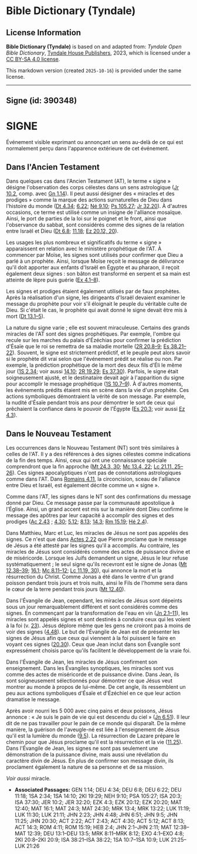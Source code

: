 # Bible Dictionary (Tyndale)

## License Information

**Bible Dictionary (Tyndale)** is based on and adapted from: _Tyndale Open Bible Dictionary_, [Tyndale House Publishers](https://tyndaleopenresources.com/), 2023, which is licensed under a [CC BY-SA 4.0 license](https://creativecommons.org/licenses/by-sa/4.0/legalcode.en).

This markdown version (created `2025-10-16`) is provided under the same license.



--------------------------------

## Signe (id: 390348)

SIGNE
=====

Événement visible exprimant ou annonçant un sens au\-delà de ce qui est normalement perçu dans l'apparence extérieure de cet événement.

Dans l'Ancien Testament
-----------------------

Dans quelques cas dans l'Ancien Testament (AT), le terme « signe » désigne l'observation des corps célestes dans un sens astrologique ([Jr 10\.2](https://ref.ly/Jer10:2), comp. avec [Gn 1\.14](https://ref.ly/Gen1:14)). Il peut aussi désigner des « miracles et des prodiges » comme la marque des actions surnaturelles de Dieu dans l'histoire du monde ([Dt 4\.34](https://ref.ly/Deut4:34); [6\.22](https://ref.ly/Deut6:22); [Né 9\.10](https://ref.ly/Neh9:10); [Ps 105\.27](https://ref.ly/Ps105:27); [Jr 32\.20](https://ref.ly/Jer32:20)). À d'autres occasions, ce terme est utilisé comme un insigne de l'alliance mosaïque. Ainsi, le port de parties de la loi sur le poignet et le front, ainsi que l'observance du sabbat, sont considérés comme des signes de la relation entre Israël et Dieu ([Dt 6\.8](https://ref.ly/Deut6:8); [11\.18](https://ref.ly/Deut11:18); [Ez 20\.12, 20](https://ref.ly/Ezek20:12,Ezek20:20)).

Les usages les plus nombreux et significatifs du terme « signe » apparaissent en relation avec le ministère prophétique de l'AT. À commencer par Moïse, les signes sont utilisés pour confirmer que Dieu a parlé à un prophète. Ainsi, lorsque Moïse reçoit le message de délivrance qu'il doit apporter aux enfants d'Israël en Égypte et au pharaon, il reçoit également deux signes : son bâton est transformé en serpent et sa main est atteinte de lèpre puis guérie ([Ex 4\.1–8](https://ref.ly/Exod4:1-Exod4:8)).

Les signes et prodiges étaient également utilisés par de faux prophètes. Après la réalisation d'un signe, les dirigeants d'Israël devaient examiner le message du prophète pour voir s'il éloignait le peuple du véritable culte de Dieu. Si c'était le cas, le prophète qui avait donné le signe devait être mis à mort ([Dt 13\.1–5](https://ref.ly/Deut13:1-Deut13:5)).

La nature du signe varie ; elle est souvent miraculeuse. Certains des grands miracles de l'AT sont des signes prophétiques. Par exemple, l'ombre qui recule sur les marches du palais d'Ézéchias pour confirmer la prédiction d'Ésaïe que le roi se remettra de sa maladie mortelle ([2R 20\.8–9](https://ref.ly/2Kgs20:8-2Kgs20:9); [Es 38\.21–22](https://ref.ly/Isa38:21-Isa38:22)). Souvent, le signe est strictement prédictif, et le peuple peut alors savoir si le prophète dit vrai selon que l'événement prédit se réalise ou non. Par exemple, la prédiction prophétique de la mort des deux fils d'Éli le même jour ([1S 2\.34](https://ref.ly/1Sam2:34); voir aussi [14\.10](https://ref.ly/1Sam14:10); [2R 19\.29](https://ref.ly/2Kgs19:29); [Es 37\.30](https://ref.ly/Isa37:30)). Parfois, le signe était soigneusement ajusté, et le destinataire devait agir à l'apparition du signe pour accomplir le message prophétique ([1S 10\.7–9](https://ref.ly/1Sam10:7-1Sam10:9)). À d'autres moments, les événements prédits étaient mis en scène dans la vie d'un prophète. Ces actions symboliques démontraient la vérité de son message. Par exemple, la nudité d'Ésaïe pendant trois ans pour démontrer le sort de ceux qui prêchaient la confiance dans le pouvoir de l'Égypte ([Es 20\.3](https://ref.ly/Isa20:3); voir aussi [Ez 4\.3](https://ref.ly/Ezek4:3)).

Dans le Nouveau Testament
-------------------------

Les occurrences dans le Nouveau Testament (NT) sont très similaires à celles de l'AT. Il y a des références à des signes célestes comme indications de la fin des temps. Ainsi, ceux qui ont une connaissance spéciale comprendront que la fin approche ([Mt 24\.3, 30](https://ref.ly/Matt24:3,Matt24:30); [Mc 13\.4, 22](https://ref.ly/Mark13:4,Mark13:22); [Lc 21\.11, 25–26](https://ref.ly/Luke21:11,Luke21:25-Luke21:26)). Ces signes apocalyptiques n'ont pas de connotations astrologiques comme dans l'AT. Dans [Romains 4\.11](https://ref.ly/Rom4:11), la circoncision, sceau de l'alliance entre Dieu et Israël, est également décrite comme un « signe ».

Comme dans l'AT, les signes dans le NT sont des confirmations du message donné par Dieu. Ce message passe par la communauté apostolique à l'Église. Ainsi, un grand accent est mis sur la manière dont Dieu confirme le message des apôtres par leur capacité à accomplir des signes et des prodiges ([Ac 2\.43](https://ref.ly/Acts2:43) ; [4\.30](https://ref.ly/Acts4:30); [5\.12](https://ref.ly/Acts5:12); [8\.13](https://ref.ly/Acts8:13); [14\.3](https://ref.ly/Acts14:3); [Rm 15\.19](https://ref.ly/Rom15:19); [Hé 2\.4](https://ref.ly/Heb2:4)).

Dans Matthieu, Marc et Luc, les miracles de Jésus ne sont pas appelés des signes. Ce n'est que dans [Actes 2\.22](https://ref.ly/Acts2:22) que Pierre proclame que le message de Jésus a été attesté par les signes qu'il a accomplis. Au contraire, les miracles de Jésus sont considérés comme des actes de puissance divine et de miséricorde. Lorsque les Juifs demandent un signe, Jésus le leur refuse systématiquement ; le seul signe qu'ils recevront est le signe de Jonas ([Mt 12\.38–39](https://ref.ly/Matt12:38-Matt12:39); [16\.1](https://ref.ly/Matt16:1); [Mc 8\.11–12](https://ref.ly/Mark8:11-Mark8:12); [Lc 11\.19, 30](https://ref.ly/Luke11:19,Luke11:30)), qui annonce la mort et la résurrection du Christ. Comme Jonas a été dans le ventre d'un grand poisson pendant trois jours et trois nuits, ainsi le Fils de l'homme sera dans le cœur de la terre pendant trois jours ([Mt 12\.40](https://ref.ly/Matt12:40)).

Dans l'Évangile de Jean, cependant, les miracles de Jésus sont dépeints sous un jour remarquablement différent et sont considérés comme des signes. En commençant par la transformation de l'eau en vin ([Jn 2\.1–11](https://ref.ly/John2:1-John2:11)), les miracles sont appelés signes et sont destinés à conduire ceux qui les voient à la foi (v. [23](https://ref.ly/John2:23)). Jésus déplore même que les gens ne croiront pas à moins de voir des signes ([4\.48](https://ref.ly/John4:48)). Le but de l'Évangile de Jean est de présenter les signes de Jésus afin que ceux qui viennent à la foi puissent le faire en voyant ces signes ([20\.30](https://ref.ly/John20:30)). Ceux que Jean inclut dans son Évangile sont expressément choisis parce qu'ils facilitent le développement de la vraie foi.

Dans l'Évangile de Jean, les miracles de Jésus confirment son enseignement. Dans les Évangiles synoptiques, les miracles sont vus comme des actes de miséricorde et de puissance divine. Dans Jean, ils sont soigneusement sélectionnés pour démontrer ce que Jésus veut montrer au monde à propos de lui\-même. De cet angle, ils ressemblent un peu aux actions symboliques d'Ésaïe et d'Ézéchiel en ce que leur action dramatise le message. 

Après avoir nourri les 5 000 avec cinq pains et deux poissons, Jésus annonce : « Je suis le pain de vie qui est descendu du ciel » ([Jn 6\.51](https://ref.ly/John6:51)). Il leur dit de ne pas travailler pour le pain de ce monde qui disparaît. De la même manière, la guérison de l'aveugle\-né est liée à l'enseignement de Jésus qu'il est la lumière du monde ([9\.5](https://ref.ly/John9:5)). La résurrection de Lazare prépare le chemin pour que Jésus proclame qu'il est la résurrection et la vie ([11\.25](https://ref.ly/John11:25)). Dans l'Évangile de Jean, les signes ne sont pas seulement une démonstration de la puissance divine, mais aussi une révélation du caractère divin de Jésus. En plus de confirmer son message divin, ils proclament également la nature de sa personne et de sa mission.

*Voir aussi* miracle.

* **Associated Passages:** GEN 1:14; DEU 4:34; DEU 6:8; DEU 6:22; DEU 11:18; 1SA 2:34; 1SA 14:10; 2KI 19:29; NEH 9:10; PSA 105:27; ISA 20:3; ISA 37:30; JER 10:2; JER 32:20; EZK 4:3; EZK 20:12; EZK 20:20; MAT 12:40; MAT 16:1; MAT 24:3; MAT 24:30; MRK 13:4; MRK 13:22; LUK 11:19; LUK 11:30; LUK 21:11; JHN 2:23; JHN 4:48; JHN 6:51; JHN 9:5; JHN 11:25; JHN 20:30; ACT 2:22; ACT 2:43; ACT 4:30; ACT 5:12; ACT 8:13; ACT 14:3; ROM 4:11; ROM 15:19; HEB 2:4; JHN 2:1–JHN 2:11; MAT 12:38–MAT 12:39; DEU 13:1–DEU 13:5; MRK 8:11–MRK 8:12; EXO 4:1–EXO 4:8; 2KI 20:8–2KI 20:9; ISA 38:21–ISA 38:22; 1SA 10:7–1SA 10:9; LUK 21:25–LUK 21:26

